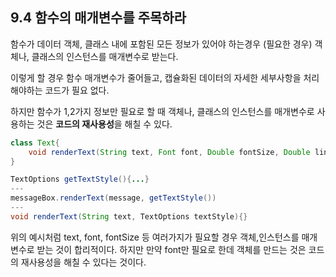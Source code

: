 ## 9.4 함수의 매개변수를 주목하라

함수가 데이터 객체, 클래스 내에 포함된 모든 정보가 있어야 하는경우 (필요한 경우) 객체나, 클래스의 인스턴스를 매개변수로 받는다.

이렇게 할 경우 함수 매개변수가 줄어들고, 캡슐화된 데이터의 자세한 세부사항을 처리해야하는 코드가 필요 없다.

하지만 함수가 1,2가지 정보만 필요로 할 때 객체나, 클래스의 인스턴스를 매개변수로 사용하는 것은 **코드의 재사용성**을 해칠 수 있다.

```java
class Text{
	void renderText(String text, Font font, Double fontSize, Double lineHeight,Color textColor){}
}
```

```java
TextOptions getTextStyle(){...}
---
messageBox.renderText(message, getTextStyle())
---
void renderText(String text, TextOptions textStyle){}
```

위의 예시처럼 text, font, fontSize 등 여러가지가 필요할 경우 객체,인스턴스를 매개변수로 받는 것이 합리적이다. 하지만 만약 font만 필요로 한데 객체를 만드는 것은 코드의 재사용성을 해칠 수 있다는 것이다.